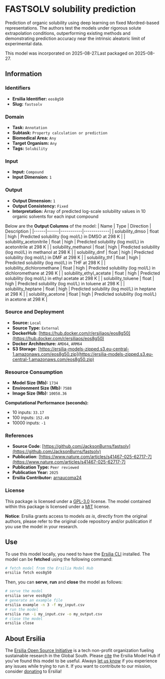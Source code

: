 # FASTSOLV solubility prediction

Prediction of organic solubility using deep learning on fixed Mordred-based representations. The authors test the models under rigorous solute extrapolation conditions, outperforming existing methods and demonstrating prediction accuracy near the intrinsic aleatoric limit of experimental data.

This model was incorporated on 2025-08-27.Last packaged on 2025-08-27.

## Information
### Identifiers
- **Ersilia Identifier:** `eos8g50`
- **Slug:** `fastsolv`

### Domain
- **Task:** `Annotation`
- **Subtask:** `Property calculation or prediction`
- **Biomedical Area:** `Any`
- **Target Organism:** `Any`
- **Tags:** `Solubility`

### Input
- **Input:** `Compound`
- **Input Dimension:** `1`

### Output
- **Output Dimension:** `1`
- **Output Consistency:** `Fixed`
- **Interpretation:** Array of predicted log-scale solubility values in 10 organic solvents for each input compound

Below are the **Output Columns** of the model:
| Name | Type | Direction | Description |
|------|------|-----------|-------------|
| solubility_dmso | float | high | Predicted solubility (log mol/L) in DMSO at 298 K |
| solubility_acetonitrile | float | high | Predicted solubility (log mol/L) in acetonitrile at 298 K |
| solubility_methanol | float | high | Predicted solubility (log mol/L) in methanol at 298 K |
| solubility_dmf | float | high | Predicted solubility (log mol/L) in DMF at 298 K |
| solubility_thf | float | high | Predicted solubility (log mol/L) in THF at 298 K |
| solubility_dichloromethane | float | high | Predicted solubility (log mol/L) in dichloromethane at 298 K |
| solubility_ethyl_acetate | float | high | Predicted solubility (log mol/L) in ethyl acetate at 298 K |
| solubility_toluene | float | high | Predicted solubility (log mol/L) in toluene at 298 K |
| solubility_heptane | float | high | Predicted solubility (log mol/L) in heptane at 298 K |
| solubility_acetone | float | high | Predicted solubility (log mol/L) in acetone at 298 K |


### Source and Deployment
- **Source:** `Local`
- **Source Type:** `External`
- **DockerHub**: [https://hub.docker.com/r/ersiliaos/eos8g50](https://hub.docker.com/r/ersiliaos/eos8g50)
- **Docker Architecture:** `AMD64`, `ARM64`
- **S3 Storage**: [https://ersilia-models-zipped.s3.eu-central-1.amazonaws.com/eos8g50.zip](https://ersilia-models-zipped.s3.eu-central-1.amazonaws.com/eos8g50.zip)

### Resource Consumption
- **Model Size (Mb):** `1734`
- **Environment Size (Mb):** `7588`
- **Image Size (Mb):** `10058.36`

**Computational Performance (seconds):**
- 10 inputs: `33.17`
- 100 inputs: `152.49`
- 10000 inputs: `-1`

### References
- **Source Code**: [https://github.com/JacksonBurns/fastsolv](https://github.com/JacksonBurns/fastsolv)
- **Publication**: [https://www.nature.com/articles/s41467-025-62717-7](https://www.nature.com/articles/s41467-025-62717-7)
- **Publication Type:** `Peer reviewed`
- **Publication Year:** `2025`
- **Ersilia Contributor:** [arnaucoma24](https://github.com/arnaucoma24)

### License
This package is licensed under a [GPL-3.0](https://github.com/ersilia-os/ersilia/blob/master/LICENSE) license. The model contained within this package is licensed under a [MIT](LICENSE) license.

**Notice**: Ersilia grants access to models _as is_, directly from the original authors, please refer to the original code repository and/or publication if you use the model in your research.


## Use
To use this model locally, you need to have the [Ersilia CLI](https://github.com/ersilia-os/ersilia) installed.
The model can be **fetched** using the following command:
```bash
# fetch model from the Ersilia Model Hub
ersilia fetch eos8g50
```
Then, you can **serve**, **run** and **close** the model as follows:
```bash
# serve the model
ersilia serve eos8g50
# generate an example file
ersilia example -n 3 -f my_input.csv
# run the model
ersilia run -i my_input.csv -o my_output.csv
# close the model
ersilia close
```

## About Ersilia
The [Ersilia Open Source Initiative](https://ersilia.io) is a tech non-profit organization fueling sustainable research in the Global South.
Please [cite](https://github.com/ersilia-os/ersilia/blob/master/CITATION.cff) the Ersilia Model Hub if you've found this model to be useful. Always [let us know](https://github.com/ersilia-os/ersilia/issues) if you experience any issues while trying to run it.
If you want to contribute to our mission, consider [donating](https://www.ersilia.io/donate) to Ersilia!
